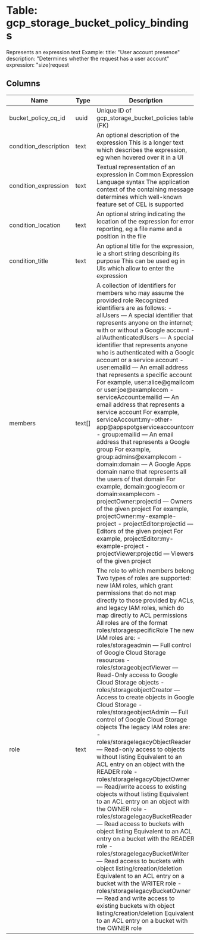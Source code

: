 
# Table: gcp_storage_bucket_policy_bindings
Represents an expression text Example: title: "User account presence" description: "Determines whether the request has a user account" expression: "size(request
## Columns
| Name        | Type           | Description  |
| ------------- | ------------- | -----  |
|bucket_policy_cq_id|uuid|Unique ID of gcp_storage_bucket_policies table (FK)|
|condition_description|text|An optional description of the expression This is a longer text which describes the expression, eg when hovered over it in a UI|
|condition_expression|text|Textual representation of an expression in Common Expression Language syntax The application context of the containing message determines which well-known feature set of CEL is supported|
|condition_location|text|An optional string indicating the location of the expression for error reporting, eg a file name and a position in the file|
|condition_title|text|An optional title for the expression, ie a short string describing its purpose This can be used eg in UIs which allow to enter the expression|
|members|text[]|A collection of identifiers for members who may assume the provided role Recognized identifiers are as follows: - allUsers — A special identifier that represents anyone on the internet; with or without a Google account - allAuthenticatedUsers — A special identifier that represents anyone who is authenticated with a Google account or a service account - user:emailid — An email address that represents a specific account For example, user:alice@gmailcom or user:joe@examplecom  - serviceAccount:emailid — An email address that represents a service account For example, serviceAccount:my-other-app@appspotgserviceaccountcom  - group:emailid — An email address that represents a Google group For example, group:admins@examplecom - domain:domain — A Google Apps domain name that represents all the users of that domain For example, domain:googlecom or domain:examplecom - projectOwner:projectid — Owners of the given project For example, projectOwner:my-example-project - projectEditor:projectid — Editors of the given project For example, projectEditor:my-example-project - projectViewer:projectid — Viewers of the given project|
|role|text|The role to which members belong Two types of roles are supported: new IAM roles, which grant permissions that do not map directly to those provided by ACLs, and legacy IAM roles, which do map directly to ACL permissions All roles are of the format roles/storagespecificRole The new IAM roles are: - roles/storageadmin — Full control of Google Cloud Storage resources - roles/storageobjectViewer — Read-Only access to Google Cloud Storage objects - roles/storageobjectCreator — Access to create objects in Google Cloud Storage - roles/storageobjectAdmin — Full control of Google Cloud Storage objects   The legacy IAM roles are: - roles/storagelegacyObjectReader — Read-only access to objects without listing Equivalent to an ACL entry on an object with the READER role - roles/storagelegacyObjectOwner — Read/write access to existing objects without listing Equivalent to an ACL entry on an object with the OWNER role - roles/storagelegacyBucketReader — Read access to buckets with object listing Equivalent to an ACL entry on a bucket with the READER role - roles/storagelegacyBucketWriter — Read access to buckets with object listing/creation/deletion Equivalent to an ACL entry on a bucket with the WRITER role - roles/storagelegacyBucketOwner — Read and write access to existing buckets with object listing/creation/deletion Equivalent to an ACL entry on a bucket with the OWNER role|
